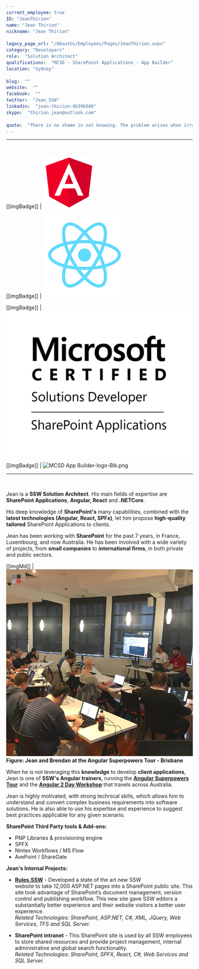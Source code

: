 ```yaml
---
current_employee: true
ID: "JeanThirion"
name: "Jean Thirion"
nickname: "Jean Thirion"

legacy_page_url: "/AboutUs/Employees/Pages/JeanThirion.aspx"
category: "Developers"
role:  "Solution Architect"
qualifications:  "MCSD - SharePoint Applications - App Builder"
location: "Sydney"

blog:  ""
website:  ""
facebook:  ""
twitter:  "Jean_SSW"
linkedin:  "jean-thirion-4b39b560"
skype:  "thirion.jean@outlook.com"

quote:  "There is no shame in not knowing. The problem arises when irrational thought and attendant behaviour fill the vacuum left by ignorance. (Neil Degrasse Tyson) "
---
```


---
<br/>

[[imgBadge]]
| ![angular.png](./Images/Bio/angular.png) 
  
[[imgBadge]]
| ![images.png](./Images/Bio/images.png) 

[[imgBadge]]
| ![MCSD_ShareApp_Blk.png](./Images/Bio/MCSD_ShareApp_Blk.png) 

[[imgBadge]]
| ![MCSD App Builder-logo-Blk.png](./Images/Bio/MCSD%20App%20Builder-logo-Blk.png) 

----

<br/>

Jean is a **SSW Solution Architect**. His main fields of expertise are **SharePoint Applications**, **Angular, React** and **.NETCore**.

His deep knowledge of **SharePoint's** many capabilities, combined with the **latest technologies (Angular, React, SPFx)**, let him propose **high-quality tailored** SharePoint Applications to clients.

Jean has been working with **SharePoint** for the past 7 years, in France, Luxembourg, and now Australia. He has been involved with a wide variety of projects, from **small companies** to **international firms**, in both private and public sectors.

[[imgMd]]
| ![60398623_2776967035653247_301891567608659968_n.jpg](./Images/Bio/60398623_2776967035653247_301891567608659968_n.jpg) 
**Figure: Jean and Brendan at the Angular Superpowers Tour - Brisbane**

When he is not leveraging this **knowledge** to develop **client applications**, Jean is one of **SSW's Angular trainers**, running the **[Angular Superpowers Tour](https://www.ssw.com.au/ssw/Events/Training/Angular-Superpowers-Tour.aspx)** and the **[Angular 2 Day Workshop](https://www.ssw.com.au/ssw/Events/Training/Angular-Workshop.aspx)** that travels across Australia.

Jean is highly motivated, with strong technical skills, which allows him to understand and convert complex business requirements into software solutions. He is also able to use his expertise and experience to suggest best practices applicable for any given scenario.

**SharePoint Third Party tools & Add-ons:**  
* PNP Libraries & provisioning engine
* SPFX  
* Nintex Workflows / MS Flow  
* AvePoint / ShareGate

**Jean's Internal Projects:**  
* **[Rules.SSW](https://rules.ssw.com.au/)** - Developed a state of the art new SSW website to take 12,000 ASP.NET pages into a SharePoint public site. This site took advantage of SharePoint’s document management, version control and publishing workflow. This new site gave SSW editors a substantially better experience and their website visitors a better user experience.  
    *Related Technologies: SharePoint, ASP.NET, C#, XML, JQuery, Web Services, TFS and SQL Server.*

* **SharePoint intranet** - This SharePoint site is used by all SSW employees to store shared resources and provide project management, internal administrative and global search functionality.  
    *Related Technologies: SharePoint, SPFX, React, C#, Web Services and SQL Server.*
